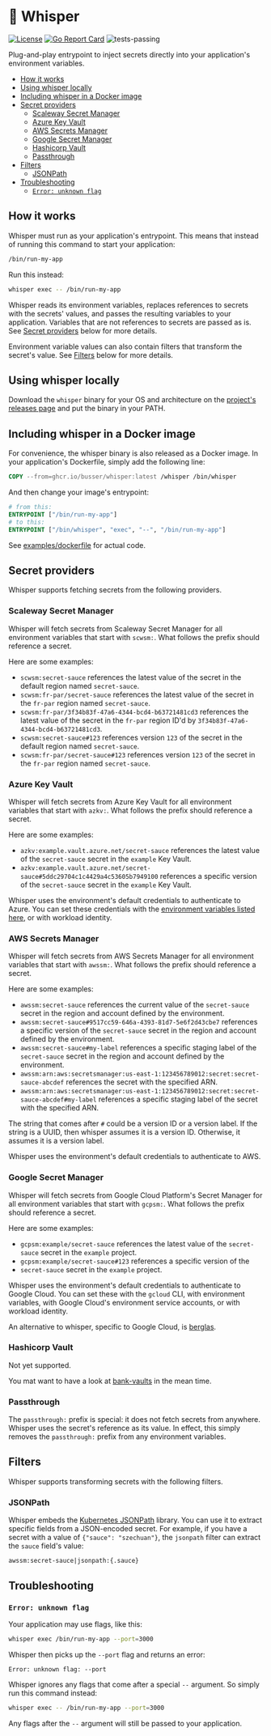 # 🤫 Whisper <!-- omit in toc -->

[![License](https://img.shields.io/badge/License-Apache_2.0-blue.svg)](https://opensource.org/licenses/Apache-2.0)
[![Go Report Card](https://goreportcard.com/badge/github.com/busser/whisper)](https://goreportcard.com/report/github.com/busser/whisper)
![tests-passing](https://github.com/busser/whisper/actions/workflows/ci.yml/badge.svg)

Plug-and-play entrypoint to inject secrets directly into your application's
environment variables.

- [How it works](#how-it-works)
- [Using whisper locally](#using-whisper-locally)
- [Including whisper in a Docker image](#including-whisper-in-a-docker-image)
- [Secret providers](#secret-providers)
  - [Scaleway Secret Manager](#scaleway-secret-manager)
  - [Azure Key Vault](#azure-key-vault)
  - [AWS Secrets Manager](#aws-secrets-manager)
  - [Google Secret Manager](#google-secret-manager)
  - [Hashicorp Vault](#hashicorp-vault)
  - [Passthrough](#passthrough)
- [Filters](#filters)
  - [JSONPath](#jsonpath)
- [Troubleshooting](#troubleshooting)
  - [`Error: unknown flag`](#error-unknown-flag)

## How it works

Whisper must run as your application's entrypoint. This means that instead of
running this command to start your application:

```bash
/bin/run-my-app
```

Run this instead:

```bash
whisper exec -- /bin/run-my-app
```

Whisper reads its environment variables, replaces references to secrets with
the secrets' values, and passes the resulting variables to your application.
Variables that are not references to secrets are passed as is. See
[Secret providers](#secret-providers) below for more details.

Environment variable values can also contain filters that transform the secret's
value. See [Filters](#filters) below for more details.

## Using whisper locally

Download the `whisper` binary for your OS and architecture on the
[project's releases page](https://github.com/busser/whisper/releases) and put
the binary in your PATH.

## Including whisper in a Docker image

For convenience, the whisper binary is also released as a Docker image. In your
application's Dockerfile, simply add the following line:

```dockerfile
COPY --from=ghcr.io/busser/whisper:latest /whisper /bin/whisper
```

And then change your image's entrypoint:

```dockerfile
# from this:
ENTRYPOINT ["/bin/run-my-app"]
# to this:
ENTRYPOINT ["/bin/whisper", "exec", "--", "/bin/run-my-app"]
```

See [examples/dockerfile](./examples/dockerfile) for actual code.

## Secret providers

Whisper supports fetching secrets from the following providers.

### Scaleway Secret Manager

Whisper will fetch secrets from Scaleway Secret Manager for all environment
variables that start with `scwsm:`. What follows the prefix should reference a
secret.

Here are some examples:

- `scwsm:secret-sauce` references the latest value of the secret in the default
  region named `secret-sauce`.
- `scwsm:fr-par/secret-sauce` references the latest value of the secret in the
  `fr-par` region named `secret-sauce`.
- `scwsm:fr-par/3f34b83f-47a6-4344-bcd4-b63721481cd3` references the latest value
  of the secret in the `fr-par` region ID'd by
  `3f34b83f-47a6-4344-bcd4-b63721481cd3`.
- `scwsm:secret-sauce#123` references version `123` of the secret in the default
  region named `secret-sauce`.
- `scwsm:fr-par/secret-sauce#123` references version `123` of the secret in the
  `fr-par` region named `secret-sauce`.

### Azure Key Vault

Whisper will fetch secrets from Azure Key Vault for all environment variables
that start with `azkv:`. What follows the prefix should reference a secret.

Here are some examples:

- `azkv:example.vault.azure.net/secret-sauce` references the latest value of the
  `secret-sauce` secret in the `example` Key Vault.
- `azkv:example.vault.azure.net/secret-sauce#5ddc29704c1c4429a4c53605b7949100`
  references a specific version of the `secret-sauce` secret in the `example`
  Key Vault.

Whisper uses the environment's default credentials to authenticate to Azure. You
can set these credentials with the [environment variables listed here](https://github.com/Azure/azure-sdk-for-go/wiki/Set-up-Your-Environment-for-Authentication#configure-defaultazurecredential),
or with workload identity.

### AWS Secrets Manager

Whisper will fetch secrets from AWS Secrets Manager for all environment
variables that start with `awssm:`. What follows the prefix should reference a
secret.

Here are some examples:

- `awssm:secret-sauce` references the current value of the `secret-sauce` secret
  in the region and account defined by the environment.
- `awssm:secret-sauce#9517cc59-646a-4393-81d7-5e6f2d43cbe7` references a
  specific version of the `secret-sauce` secret in the region and account
  defined by the environment.
- `awssm:secret-sauce#my-label` references a specific staging label of the
  `secret-sauce` secret in the region and account defined by the environment.
- `awssm:arn:aws:secretsmanager:us-east-1:123456789012:secret:secret-sauce-abcdef`
  references the secret with the specified ARN.
- `awssm:arn:aws:secretsmanager:us-east-1:123456789012:secret:secret-sauce-abcdef#my-label`
  references a specific staging label of the secret with the specified ARN.

The string that comes after `#` could be a version ID or a version label. If the
string is a UUID, then whisper assumes it is a version ID. Otherwise, it assumes
it is a version label.

Whisper uses the environment's default credentials to authenticate to AWS.

### Google Secret Manager

Whisper will fetch secrets from Google Cloud Platform's Secret Manager for all
environment variables that start with `gcpsm:`. What follows the prefix should
reference a secret.

Here are some examples:

- `gcpsm:example/secret-sauce` references the latest value of the
  `secret-sauce` secret in the `example` project.
- `gcpsm:example/secret-sauce#123` references a specific version of the
- `secret-sauce` secret in the `example` project.

Whisper uses the environment's default credentials to authenticate to Google
Cloud. You can set these with the `gcloud` CLI, with environment variables,
with Google Cloud's environment service accounts, or with workload identity.

An alternative to whisper, specific to Google Cloud, is [berglas](https://github.com/GoogleCloudPlatform/berglas).

### Hashicorp Vault

Not yet supported.

You mat want to have a look at [bank-vaults](https://github.com/banzaicloud/bank-vaults)
in the mean time.

### Passthrough

The `passthrough:` prefix is special: it does not fetch secrets from anywhere.
Whisper uses the secret's reference as its value. In effect, this simply removes
the `passthrough:` prefix from any environment variables.

## Filters

Whisper supports transforming secrets with the following filters.

### JSONPath

Whisper embeds the [Kubernetes JSONPath](https://kubernetes.io/docs/reference/kubectl/jsonpath/)
library. You can use it to extract specific fields from a JSON-encoded secret.
For example, if you have a secret with a value of `{"sauce": "szechuan"}`, the
`jsonpath` filter can extract the `sauce` field's value:

```plaintext
awssm:secret-sauce|jsonpath:{.sauce}
```

## Troubleshooting

### `Error: unknown flag`

Your application may use flags, like this:

```bash
whisper exec /bin/run-my-app --port=3000
```

Whisper then picks up the `--port` flag and returns an error:

```plaintext
Error: unknown flag: --port
```

Whisper ignores any flags that come after a special `--` argument. So simply run
this command instead:

```bash
whisper exec -- /bin/run-my-app --port=3000
```

Any flags after the `--` argument will still be passed to your application.
